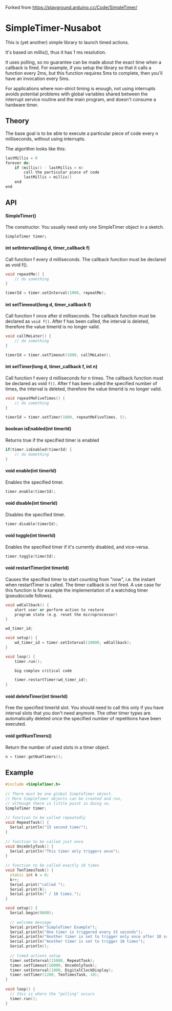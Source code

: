 Forked from https://playground.arduino.cc/Code/SimpleTimer/

# SimpleTimer-Nusabot
This is (yet another) simple library to launch timed actions.

It's based on millis(), thus it has 1 ms resolution.

It uses polling, so no guarantee can be made about the exact time when a callback is fired. For example, if you setup the library so that it calls a function every 2ms, but this function requires 5ms to complete, then you'll have an invocation every 5ms.

For applications where non-strict timing is enough, not using interrupts avoids potential problems with global variables shared between the interrupt service routine and the main program, and doesn't consume a hardware timer.

## Theory
The base goal is to be able to execute a particular piece of code every n milliseconds, without using interrupts.

The algorithm looks like this:
```cpp
lastMillis = 0
forever do:
    if (millis() - lastMillis > n)
        call the particular piece of code
        lastMillis = millis()
    end
end
```

## API
#### SimpleTimer()
The constructor. You usually need only one SimpleTimer object in a sketch. 

`SimpleTimer timer;`

#### int setInterval(long d, timer_callback f)
Call function f every d milliseconds. The callback function must be declared as void f().

```cpp
void repeatMe() {
    // do something
}

timerId = timer.setInterval(1000, repeatMe);
```
#### int setTimeout(long d, timer_callback f)
Call function f once after d milliseconds. The callback function must be declared as `void f()`. After f has been called, the interval is deleted, therefore the value timerId is no longer valid.

```cpp
void callMeLater() {
    // do something
}

timerId = timer.setTimeout(1000, callMeLater);
```

#### int setTimer(long d, timer_callback f, int n)
Call function f every d milliseconds for n times. The callback function must be declared as void `f()`. After f has been called the specified number of times, the interval is deleted, therefore the value timerId is no longer valid.

```cpp
void repeatMeFiveTimes() {
    // do something
}

timerId = timer.setTimer(1000, repeatMeFiveTimes, 5);
```

#### boolean isEnabled(int timerId)
Returns true if the specified timer is enabled 

```cpp
if(timer.isEnabled(timerId) {
    // do domething
}
```

#### void enable(int timerId)
Enables the specified timer. 

```cpp
timer.enable(timerId);
```

#### void disable(int timerId)
Disables the specified timer.

```cpp
timer.disable(timerId);
```

#### void toggle(int timerId)
Enables the specified timer if it's currently disabled, and vice-versa.

```cpp
timer.toggle(timerId);
```

#### void restartTimer(int timerId)

Causes the specified timer to start counting from "now", i.e. the instant when restartTimer is called. The timer callback is not fired. A use case for this function is for example the implementation of a watchdog timer (pseudocode follows).

```cpp
void wdCallback() {
    alert user or perform action to restore
    program state (e.g. reset the microprocessor)
}

wd_timer_id;

void setup() {
    wd_timer_id = timer.setInterval(10000, wdCallback);
}

void loop() {
    timer.run();

    big complex critical code

    timer.restartTimer(wd_timer_id);
}
```

#### void deleteTimer(int timerId)

Free the specified timerId slot. You should need to call this only if you have interval slots that you don't need anymore. The other timer types are automatically deleted once the specified number of repetitions have been executed. 

#### void getNumTimers()
Return the number of used slots in a timer object.

```cpp
n = timer.getNumTimers();
```

## Example
```cpp
#include <SimpleTimer.h>
 
// There must be one global SimpleTimer object.
// More SimpleTimer objects can be created and run,
// although there is little point in doing so.
SimpleTimer timer;
 
// function to be called repeatedly
void RepeatTask() {
  Serial.println("15 second timer");        
}
 
// function to be called just once
void OnceOnlyTask() {
  Serial.println("This timer only triggers once");  
}
 
// function to be called exactly 10 times
void TenTimesTask() {
  static int k = 0;
  k++;
  Serial.print("called ");
  Serial.print(k);
  Serial.println(" / 10 times.");
}

void setup() {
  Serial.begin(9600);
 
  // welcome message
  Serial.println("SimpleTimer Example");
  Serial.println("One timer is triggered every 15 seconds");
  Serial.println("Another timer is set to trigger only once after 10 seconds");
  Serial.println("Another timer is set to trigger 10 times");
  Serial.println();
 
  // timed actions setup
  timer.setInterval(15000, RepeatTask);
  timer.setTimeout(10000, OnceOnlyTask);
  timer.setInterval(1000, DigitalClockDisplay);
  timer.setTimer(1200, TenTimesTask, 10);
}
 
void loop() {
  // this is where the "polling" occurs
  timer.run();
}
```
